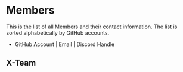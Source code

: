 # Members

This is the list of all Members and their contact information.
The list is sorted alphabetically by GitHub accounts.

- GitHub Account | Email | Discord Handle

## X-Team


